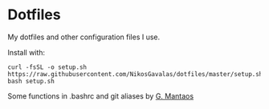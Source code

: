 # Dotfiles

My dotfiles and other configuration files I use.

Install with:
```
curl -fsSL -o setup.sh https://raw.githubusercontent.com/NikosGavalas/dotfiles/master/setup.sh; bash setup.sh
```

Some functions in .bashrc and git aliases by [G. Mantaos](https://gmantaos.com)
